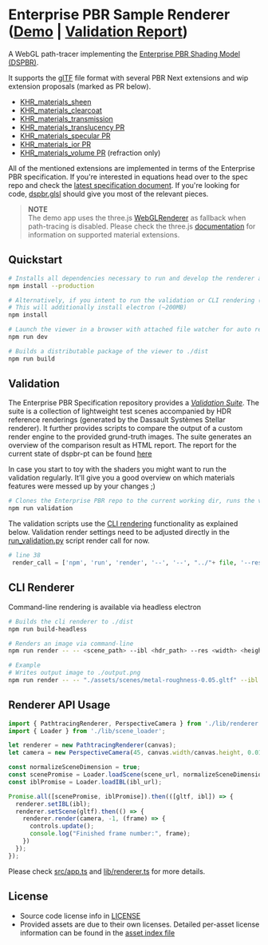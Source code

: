 ## 

# Enterprise PBR Sample Renderer ([Demo](https://dassaultsystemes-technology.github.io/dspbr-pt/) |  [Validation Report](https://dassaultsystemes-technology.github.io/dspbr-pt/report/))


A WebGL path-tracer implementing the [Enterprise PBR Shading Model (DSPBR)](https://github.com/DassaultSystemes-Technology/EnterprisePBRShadingModel).

It supports the [glTF](https://www.khronos.org/gltf/) file format with several PBR Next extensions and wip extension proposals (marked as PR below).

* [KHR_materials_sheen](https://github.com/KhronosGroup/glTF/blob/master/extensions/2.0/Khronos/KHR_materials_sheen/README.md)
* [KHR_materials_clearcoat](https://github.com/KhronosGroup/glTF/blob/master/extensions/2.0/Khronos/KHR_materials_clearcoat/README.md)
* [KHR_materials_transmission](https://github.com/KhronosGroup/glTF/blob/master/extensions/2.0/Khronos/KHR_materials_transmission/README.md)
* [KHR_materials_translucency PR](https://github.com/KhronosGroup/glTF/pull/1825)
* [KHR_materials_specular PR](https://github.com/KhronosGroup/glTF/pull/1719)
* [KHR_materials_ior PR](https://github.com/KhronosGroup/glTF/pull/1718)
* [KHR_materials_volume PR](https://github.com/KhronosGroup/glTF/blob/c6be3dbc8c5b744f9ae13dbf0ba25b6eec05da0c/extensions/2.0/Khronos/KHR_materials_volume/README.md) (refraction only)

All of the mentioned extensions are implemented in terms of the Enterprise PBR specification. If you're interested in equations head over to the spec repo and check the [latest specification document](https://dassaultsystemes-technology.github.io/EnterprisePBRShadingModel/spec-2021x.md.html). If you're looking for code, [dspbr.glsl](./lib/shader/dspbr.glsl) should give you most of the relevant pieces.

> **NOTE**  
> The demo app uses the three.js [WebGLRenderer](https://threejs.org/docs/#api/en/renderers/WebGLRenderer) as fallback when path-tracing is disabled. Please check the three.js [documentation](https://threejs.org/docs/#api/en/materials/MeshPhysicalMaterial) for information on supported material extensions. 

## Quickstart

```bash
# Installs all dependencies necessary to run and develop the renderer and viewer app
npm install --production

# Alternatively, if you intent to run the validation or CLI rendering (see below) omit the --production flag
# This will additionally install electron (~200MB)
npm install 

# Launch the viewer in a browser with attached file watcher for auto refresh on file edits
npm run dev
```
```bash
# Builds a distributable package of the viewer to ./dist
npm run build
```

## Validation
The Enterprise PBR Specification repository provides a [*Validation Suite*](https://github.com/DassaultSystemes-Technology/EnterprisePBRShadingModel/tree/master/validation). The suite is a collection of lightweight test scenes accompanied by HDR reference renderings (generated by the Dassault Systèmes Stellar renderer). It further provides scripts to compare the output of a custom render engine to the provided grund-truth images. The suite generates an overview of the comparison result as HTML report.
The report for the current state of dspbr-pt can be found [here](https://dassaultsystemes-technology.github.io/dspbr-pt/report/)

In case you start to toy with the shaders you might want to run the validation regularly. It'll give you a good overview on which materials features were messed up by your changes ;)

```bash
# Clones the Enterprise PBR repo to the current working dir, runs the validation renderings and generates a report at ./validation/report/index.html
npm run validation

```

The validation scripts use the [CLI rendering](##CLI-Renderer) functionality as explained below. Validation render settings need to be adjusted directly in the [run_validation.py](./scripts/run_validation.py) script render call for now.

```python
# line 38
 render_call = ['npm', 'run', 'render', '--', '--', "../"+ file, '--res', '400', '400', '--samples', '512', '-b', '32', '--ibl-rotation', '180'];
```

## CLI Renderer

Command-line rendering is available via headless electron

```bash
# Builds the cli renderer to ./dist
npm run build-headless 

# Renders an image via command-line
npm run render -- -- <scene_path> --ibl <hdr_path> --res <width> <height> --samples <num_samples>

```
```bash
# Example
# Writes output image to ./output.png
npm run render -- -- "./assets/scenes/metal-roughness-0.05.gltf" --ibl "./assets/env/Footprint_Court_Env.hdr" -r 512 512 -s 32 
```


## Renderer API Usage

```javascript
import { PathtracingRenderer, PerspectiveCamera } from './lib/renderer';
import { Loader } from './lib/scene_loader';

let renderer = new PathtracingRenderer(canvas);
let camera = new PerspectiveCamera(45, canvas.width/canvas.height, 0.01, 1000);

const normalizeSceneDimension = true; 
const scenePromise = Loader.loadScene(scene_url, normalizeSceneDimension);
const iblPromise = Loader.loadIBL(ibl_url);

Promise.all([scenePromise, iblPromise]).then(([gltf, ibl]) => {
  renderer.setIBL(ibl);
  renderer.setScene(gltf).then(() => {
    renderer.render(camera, -1, (frame) => {
      controls.update();
      console.log("Finished frame number:", frame);
    })
  });
});
```
Please check [src/app.ts](src/app.ts) and [lib/renderer.ts](lib/renderer.ts) for more details.


## License
* Source code license info in [LICENSE](LICENSE)
* Provided assets are due to their own licenses. Detailed per-asset license information can be found in the [asset index file](assets/asset_index.ts)

